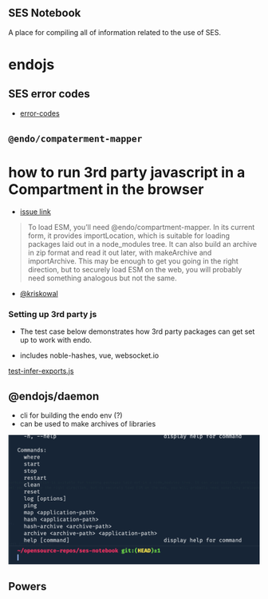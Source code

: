 ## SES Notebook

A place for compiling all of information related to the use of SES.

# endojs

## SES error codes

- [error-codes](./error-codes/)

## `@endo/compaterment-mapper`

# how to run 3rd party javascript in a Compartment in the browser

- [issue link](https://github.com/endojs/endo/issues/1411)

> To load ESM, you’ll need @endo/compartment-mapper. In its current form, it provides importLocation, which is suitable for loading packages laid out in a node_modules tree. It can also build an archive in zip format and read it out later, with makeArchive and importArchive. This may be enough to get you going in the right direction, but to securely load ESM on the web, you will probably need something analogous but not the same.

- [@kriskowal](https://github.com/kriskowal)

### Setting up 3rd party js

- The test case below demonstrates how 3rd party packages can get set up to work with endo.

- includes noble-hashes, vue, websocket.io

[test-infer-exports.js](https://github.com/endojs/endo/packages/compartment-mapper/test/test-infer-exports.j)

## @endojs/daemon

- cli for building the endo env (?)
- can be used to make archives of libraries

![endo-cmd](./endo-cmd.png)

## Powers
